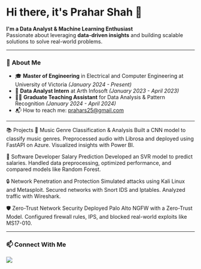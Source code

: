 # Hi there, it's Prahar Shah 👋

**I'm a Data Analyst & Machine Learning Enthusiast**  
Passionate about leveraging **data-driven insights** and building scalable solutions to solve real-world problems.

---

### 🚀 **About Me**
- 🎓 **Master of Engineering** in Electrical and Computer Engineering at University of Victoria *(January 2024 - Present)*
- 💼 **Data Analyst Intern** at Arth Infosoft *(January 2023 - April 2023)*
- 👨‍🏫 **Graduate Teaching Assistant** for Data Analysis & Pattern Recognition *(January 2024 - April 2024)*  
- 📬 How to reach me: [prahars25@gmail.com](mailto:prahars25@gmail.com)

---
📚 Projects
🎵 Music Genre Classification & Analysis
Built a CNN model to classify music genres. Preprocessed audio with Librosa and deployed using FastAPI on Azure. Visualized insights with Power BI.

💼 Software Developer Salary Prediction
Developed an SVR model to predict salaries. Handled data preprocessing, optimized performance, and compared models like Random Forest.

🔒 Network Penetration and Protection
Simulated attacks using Kali Linux and Metasploit. Secured networks with Snort IDS and Iptables. Analyzed traffic with Wireshark.

🛡️ Zero-Trust Network Security
Deployed Palo Alto NGFW with a Zero-Trust Model. Configured firewall rules, IPS, and blocked real-world exploits like MS17-010.

---

### 📫 **Connect With Me**
<p align="left">
  <a href="https://www.linkedin.com/in/prahar-shah-238741207/">
    <img src="https://img.shields.io/badge/LinkedIn-0077B5?style=flat&logo=linkedin&logoColor=white" />
  </a>
</p>

